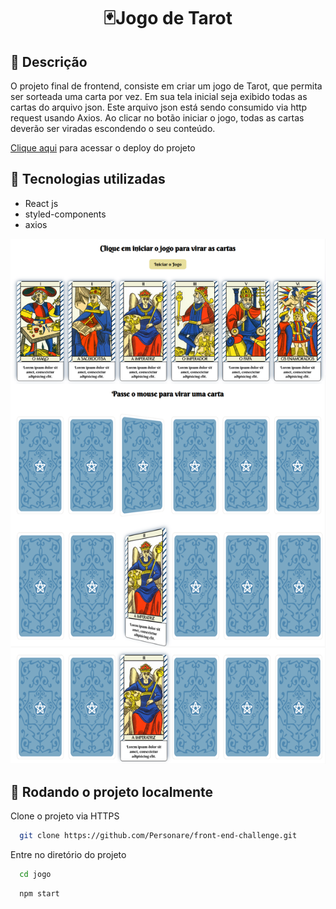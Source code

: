 ##  <h1 align="center">🃏Jogo de Tarot</h1>

## 📝 Descrição
O projeto final de frontend, consiste em criar um jogo de Tarot, que permita ser sorteada uma carta por vez. Em sua tela inicial seja exibido todas as cartas do arquivo json. Este arquivo json está sendo consumido via http request usando Axios. Ao clicar no botão iniciar o jogo, todas as cartas deverão ser viradas escondendo o seu conteúdo.

[Clique aqui](tarot-bon1mhldu-vieirameloroberta.vercel.app) para acessar o deploy do projeto

## 🚀 Tecnologias utilizadas
- React js
- styled-components
- axios

![imagem](imagem.png)


## <h2>🔄 Rodando o projeto localmente</h2>  
  
Clone o projeto via HTTPS

```bash
  git clone https://github.com/Personare/front-end-challenge.git
```

Entre no diretório do projeto

```bash
  cd jogo
```

```bash
  npm start
```
